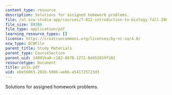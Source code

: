 ```yaml
---
content_type: resource
description: Solutions for assigned homework problems.
file: /ol-ocw-studio-app/courses/7-012-introduction-to-biology-fall-2004/ebe56065201b5006ae66a541725723d3_ps3s.pdf
file_size: 89386
file_type: application/pdf
learning_resource_types: []
license: https://creativecommons.org/licenses/by-nc-sa/4.0/
ocw_type: OCWFile
parent_title: Study Materials
parent_type: CourseSection
parent_uid: 14091ba0-c182-8670-1272-8d452019f102
resourcetype: Document
title: ps3s.pdf
uid: ebe56065-201b-5006-ae66-a541725723d3
---
```

Solutions for assigned homework problems.